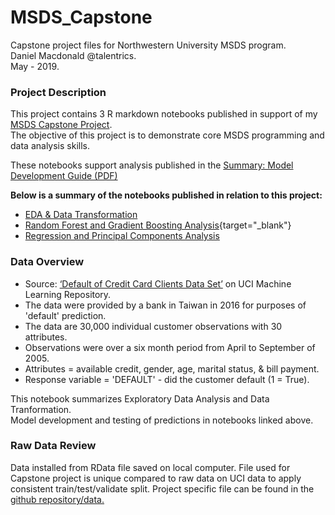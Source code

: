 # MSDS_Capstone
Capstone project files for Northwestern University MSDS program.  
Daniel Macdonald @talentrics.  
May - 2019.  

### Project Description

This project contains 3 R markdown notebooks published in support of my [MSDS Capstone Project](https://sps.northwestern.edu/masters/data-science/curriculum-specializations.php).      
The objective of this project is to demonstrate core MSDS programming and data analysis skills. 
   
These notebooks support analysis published in the [Summary: Model Development Guide (PDF)](https://github.com/talentrics/MSDS_Capstone_Project/blob/master/Credit_Problem_4_Model_Development_Guide.pdf)
   
**Below is a summary of the notebooks published in relation to this project:**  
   
* [EDA & Data Transformation](https://github.com/talentrics/MSDS_Capstone_Project/blob/master/Credit_Problem_1_EDA.md)
* [Random Forest and Gradient Boosting Analysis](https://github.com/talentrics/MSDS_Capstone_Project/blob/master/Credit_Problem_2_Tree_Models.md){target="_blank"}  
* [Regression and Principal Components Analysis](https://github.com/talentrics/MSDS_Capstone_Project/blob/master/Credit_Problem_3_Regression_Models.md) 
    
### Data Overview

* Source: [‘Default of Credit Card Clients Data Set’](https://archive.ics.uci.edu/ml/datasets/default+of+credit+card+clients) on UCI Machine Learning Repository.   
* The data were provided by a bank in Taiwan in 2016 for purposes of 'default' prediction.
* The data are 30,000 individual customer observations with 30 attributes.
* Observations were over a six month period from April to September of 2005.
* Attributes = available credit, gender, age, marital status, & bill payment. 
* Response variable = 'DEFAULT' - did the customer default (1 = True).   
   
This notebook summarizes Exploratory Data Analysis and Data Tranformation.   
Model development and testing of predictions in notebooks linked above.

### Raw Data Review

Data installed from RData file saved on local computer.  File used for Capstone project is unique compared to raw data on UCI data to apply consistent train/test/validate split.  Project specific file can be found in the [github repository/data.](https://github.com/talentrics/MSDS_Capstone_Project/blob/master/data/credit_card_default.RData) 
